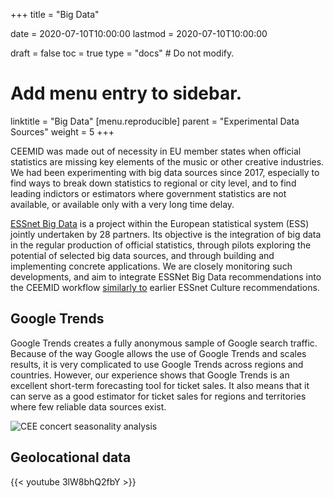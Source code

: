 +++
title = "Big Data"

date = 2020-07-10T10:00:00
lastmod = 2020-07-10T10:00:00

draft = false
toc = true
type = "docs"  # Do not modify.

# Add menu entry to sidebar.
linktitle = "Big Data"
[menu.reproducible]
  parent = "Experimental Data Sources"
  weight = 5
+++

CEEMID was made out of necessity in EU member states when official statistics are missing key elements of the music or other creative industries.  We had been experimenting with big data sources since 2017, especially to find ways to break down statistics to regional or city level, and to find leading indictors or estimators where government statistics are not available, or available only with a very long time delay. 

[ESSnet Big Data](https://webgate.ec.europa.eu/fpfis/mwikis/essnetbigdata/index.php/Main_Page) is a project within the European statistical system (ESS) jointly undertaken by 28 partners. Its objective is the integration of big data in the regular production of official statistics, through pilots exploring the potential of selected big data sources, and through building and implementing concrete applications. We are closely monitoring such developments, and aim to integrate ESSNet Big Data recommendations into the CEEMID workflow [similarly to](/publication/creating_better_2015/) earlier ESSnet Culture recommendations.


## Google Trends

Google Trends creates a fully anonymous sample of Google search traffic. Because of the way Google allows the use of Google Trends and scales results, it is very complicated to use Google Trends across regions and countries.  However, our experience shows that Google Trends is an excellent short-term forecasting tool for ticket sales.  It also means that it can serve as a good estimator for ticket sales for regions and territories where few reliable data sources exist. 

![CEE concert seasonality analysis](/img/seasonality_plot.jpg)


## Geolocational data

{{< youtube 3lW8bhQ2fbY >}}

